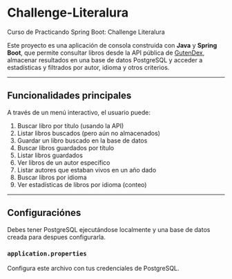# Challenge-Literalura
Curso de Practicando Spring Boot: Challenge Literalura

Este proyecto es una aplicación de consola construida con **Java** y **Spring Boot**, que permite consultar libros desde la API pública de [GutenDex](https://gutendex.com/), almacenar resultados en una base de datos PostgreSQL y acceder a estadísticas y filtrados por autor, idioma y otros criterios.

---

## Funcionalidades principales

A través de un menú interactivo, el usuario puede:

1. Buscar libro por título (usando la API)
2. Listar libros buscados (pero aún no almacenados)
3. Guardar un libro buscado en la base de datos
4. Buscar libros guardados por título
5. Listar libros guardados 
6. Ver libros de un autor específico
7. Listar autores que estaban vivos en un año dado
8. Buscar libros por idioma
9. Ver estadísticas de libros por idioma (conteo)

---
## Configuraciónes

Debes tener PostgreSQL ejecutándose localmente y una base de datos creada para despues configurarla.

### `application.properties`

Configura este archivo con tus credenciales de PostgreSQL.
